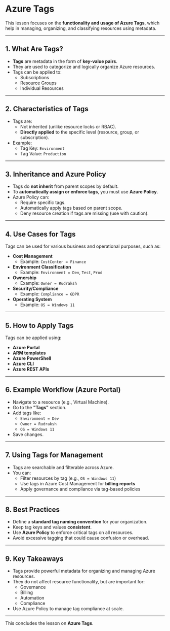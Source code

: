 # Azure Tags

This lesson focuses on the **functionality and usage of Azure Tags**, which help in managing, organizing, and classifying resources using metadata.

---

## 1. What Are Tags?

- **Tags** are metadata in the form of **key-value pairs**.
- They are used to categorize and logically organize Azure resources.
- Tags can be applied to:
  - Subscriptions
  - Resource Groups
  - Individual Resources

---

## 2. Characteristics of Tags

- Tags are:
  - Not inherited (unlike resource locks or RBAC).
  - **Directly applied** to the specific level (resource, group, or subscription).
- Example:
  - Tag Key: `Environment`
  - Tag Value: `Production`

---

## 3. Inheritance and Azure Policy

- Tags do **not inherit** from parent scopes by default.
- To **automatically assign or enforce tags**, you must use **Azure Policy**.
- Azure Policy can:
  - Require specific tags.
  - Automatically apply tags based on parent scope.
  - Deny resource creation if tags are missing (use with caution).

---

## 4. Use Cases for Tags

Tags can be used for various business and operational purposes, such as:

- **Cost Management**
  - Example: `CostCenter = Finance`
- **Environment Classification**
  - Example: `Environment = Dev`, `Test`, `Prod`
- **Ownership**
  - Example: `Owner = Rudraksh`
- **Security/Compliance**
  - Example: `Compliance = GDPR`
- **Operating System**
  - Example: `OS = Windows 11`

---

## 5. How to Apply Tags

Tags can be applied using:

- **Azure Portal**
- **ARM templates**
- **Azure PowerShell**
- **Azure CLI**
- **Azure REST APIs**

---

## 6. Example Workflow (Azure Portal)

- Navigate to a resource (e.g., Virtual Machine).
- Go to the **"Tags"** section.
- Add tags like:
  - `Environment = Dev`
  - `Owner = Rudraksh`
  - `OS = Windows 11`
- Save changes.

---

## 7. Using Tags for Management

- Tags are searchable and filterable across Azure.
- You can:
  - Filter resources by tag (e.g., `OS = Windows 11`)
  - Use tags in Azure Cost Management for **billing reports**
  - Apply governance and compliance via tag-based policies

---

## 8. Best Practices

- Define a **standard tag naming convention** for your organization.
- Keep tag keys and values **consistent**.
- Use **Azure Policy** to enforce critical tags on all resources.
- Avoid excessive tagging that could cause confusion or overhead.

---

## 9. Key Takeaways

- Tags provide powerful metadata for organizing and managing Azure resources.
- They do not affect resource functionality, but are important for:
  - Governance
  - Billing
  - Automation
  - Compliance
- Use Azure Policy to manage tag compliance at scale.

---

This concludes the lesson on **Azure Tags**.
